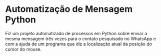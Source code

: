 # Automatização de Mensagem Python
Fiz um projeto automatizado de processos em Python sobre enviar a mesma mensagem três vezes para o contato pesquisado no WhatsApp e com a ajuda de um programa que diz a localização atual da posição do cursor do mouse.

